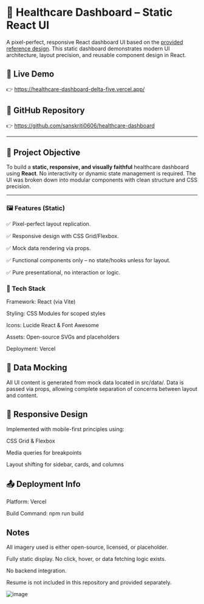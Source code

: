 # 🏥 Healthcare Dashboard – Static React UI

A pixel-perfect, responsive React dashboard UI based on the [provided reference design](https://i.ibb.co/B2DdGkgF/Screenshot-2025-05-23-at-3-31-31-PM.png). This static dashboard demonstrates modern UI architecture, layout precision, and reusable component design in React.

## 📸 Live Demo

👉 https://healthcare-dashboard-delta-five.vercel.app/

## 📂 GitHub Repository

👉 https://github.com/sanskriti0606/healthcare-dashboard

---

## 🎯 Project Objective

To build a **static, responsive, and visually faithful** healthcare dashboard using **React**. No interactivity or dynamic state management is required. The UI was broken down into modular components with clean structure and CSS precision.

---

### 🖼️ Features (Static)
✅ Pixel-perfect layout replication.

✅ Responsive design with CSS Grid/Flexbox.

✅ Mock data rendering via props.

✅ Functional components only – no state/hooks unless for layout.

✅ Pure presentational, no interaction or logic.

### 🧪 Tech Stack
Framework: React (via Vite)

Styling: CSS Modules for scoped styles

Icons: Lucide React & Font Awesome

Assets: Open-source SVGs and placeholders

Deployment: Vercel

## 🧱 Data Mocking
All UI content is generated from mock data located in src/data/. Data is passed via props, allowing complete separation of concerns between layout and content.

## 📱 Responsive Design
Implemented with mobile-first principles using:

CSS Grid & Flexbox

Media queries for breakpoints

Layout shifting for sidebar, cards, and columns

## 📤 Deployment Info
Platform: Vercel

Build Command: npm run build

##  Notes
All imagery used is either open-source, licensed, or placeholder.

Fully static display. No click, hover, or data fetching logic exists.

No backend integration.

Resume is not included in this repository and provided separately.

![image](https://github.com/user-attachments/assets/29989eec-67ec-4643-92d2-5cd5ef61b4d3)


